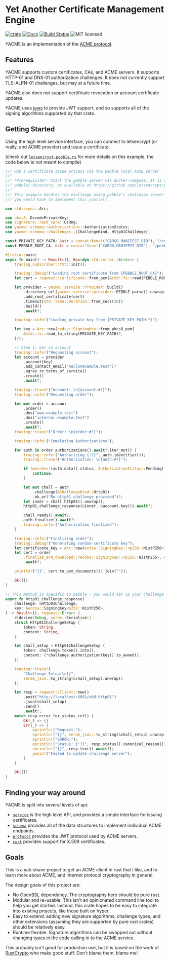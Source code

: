 # Yet Another Certificate Management Engine

[![crate][crate-image]][crate-link]
[![Docs][docs-image]][docs-link]
[![Build Status][build-image]][build-link]
![MIT licensed][license-image]

YACME is an implementation of the [ACME protocol](https://tools.ietf.org/html/rfc8555).

## Features

YACME supports custom certificates, CAs, and ACME servers. It supports HTTP-01 and DNS-01 authorization challenges.
It does not currently support TLS-ALPN-01 challenges, but may at a future time.

YACME also does not support certificate revocation or account certificate updates.

YACME uses [jaws](https://crates.io/jaws) to provide JWT support, and so supports all of the signing algorithms
supported by that crate.

## Getting Started

Using the high level service interface, you can connect to letsencrypt (or really, and ACME provider) and issue a certificate:

(check out [`letsencrypt-pebble.rs`](https://github.com/alexrudy/yacme/blob/main/yacme-service/examples/letsencrypt-pebble.rs) for more details on this example, the code below is not meant to compile)

```rust no_run
//! Run a certificate issue process via the pebble local ACME server
//!
//! *Prerequisite*: Start the pebble server via docker-compose. It is defined in the
//! pebble/ directory, or available at https://github.com/letsencrypt/pebble/
//!
//! This example handles the challenge using pebble's challenge server. In the real world,
//! you would have to implement this yourself.

use std::sync::Arc;

use pkcs8::DecodePrivateKey;
use signature::rand_core::OsRng;
use yacme::schema::authorizations::AuthorizationStatus;
use yacme::schema::challenges::{ChallengeKind, Http01Challenge};

const PRIVATE_KEY_PATH: &str = concat!(env!("CARGO_MANIFEST_DIR"), "/reference-keys/ec-p255.pem");
const PEBBLE_ROOT_CA: &str = concat!(env!("CARGO_MANIFEST_DIR"), "/pebble/pebble.minica.pem");

#[tokio::main]
async fn main() -> Result<(), Box<dyn std::error::Error>> {
    tracing_subscriber::fmt::init();

    tracing::debug!("Loading root certificate from {PEBBLE_ROOT_CA}");
    let cert = reqwest::Certificate::from_pem(&std::fs::read(PEBBLE_ROOT_CA)?)?;

    let provider = yacme::service::Provider::build()
        .directory_url(yacme::service::provider::PEBBLE.parse().unwrap())
        .add_root_certificate(cert)
        .timeout(std::time::Duration::from_secs(30))
        .build()
        .await?;

    tracing::info!("Loading private key from {PRIVATE_KEY_PATH:?}");

    let key = Arc::new(ecdsa::SigningKey::from_pkcs8_pem(
        &std::fs::read_to_string(PRIVATE_KEY_PATH)?,
    )?);

    // Step 1: Get an account
    tracing::info!("Requesting account");
    let account = provider
        .account(key)
        .add_contact_email("hello@example.test")?
        .agree_to_terms_of_service()
        .create()
        .await?;

    tracing::trace!("Account: \n{account:#?}");
    tracing::info!("Requesting order");

    let mut order = account
        .order()
        .dns("www.example.test")
        .dns("internal.example.test")
        .create()
        .await?;
    tracing::trace!("Order: \n{order:#?}");

    tracing::info!("Completing Authorizations");

    for auth in order.authorizations().await?.iter_mut() {
        tracing::info!("Authorizing {:?}", auth.identifier());
        tracing::trace!("Authorization: \n{auth:#?}");

        if !matches!(auth.data().status, AuthorizationStatus::Pending) {
            continue;
        }

        let mut chall = auth
            .challenge(&ChallengeKind::Http01)
            .ok_or("No http01 challenge provided")?;
        let inner = chall.http01().unwrap();
        http01_challenge_response(&inner, &account.key()).await?;

        chall.ready().await?;
        auth.finalize().await?;
        tracing::info!("Authorization finalized");
    }

    tracing::info!("Finalizing order");
    tracing::debug!("Generating random certificate key");
    let certificate_key = Arc::new(ecdsa::SigningKey::<p256::NistP256>::random(&mut OsRng));
    let cert = order
        .finalize_and_download::<ecdsa::SigningKey::<p256::NistP256>, ecdsa::der::Signature<p256::NistP256>>(&certificate_key)
        .await?;

    println!("{}", cert.to_pem_documents()?.join(""));

    Ok(())
}

// This method is specific to pebble - you would set up your challenge respons in an appropriate fashion
async fn http01_challenge_response(
    challenge: &Http01Challenge,
    key: &ecdsa::SigningKey<p256::NistP256>,
) -> Result<(), reqwest::Error> {
    #[derive(Debug, serde::Serialize)]
    struct Http01ChallengeSetup {
        token: String,
        content: String,
    }

    let chall_setup = Http01ChallengeSetup {
        token: challenge.token().into(),
        content: (*challenge.authorization(key)).to_owned(),
    };

    tracing::trace!(
        "Challenge Setup:\n{}",
        serde_json::to_string(&chall_setup).unwrap()
    );

    let resp = reqwest::Client::new()
        .post("http://localhost:8055/add-http01")
        .json(&chall_setup)
        .send()
        .await?;
    match resp.error_for_status_ref() {
        Ok(_) => {}
        Err(_) => {
            eprintln!("Request:");
            eprintln!("{}", serde_json::to_string(&chall_setup).unwrap());
            eprintln!("ERROR:");
            eprintln!("Status: {:?}", resp.status().canonical_reason());
            eprintln!("{}", resp.text().await?);
            panic!("Failed to update challenge server");
        }
    }

    Ok(())
}

```

## Finding your way around

YACME is split into several levels of api:

- [`service`](https://docs.rs/yacme/latest/yacme/service/index.html) is the high level API, and provides a simple interface for issuing certificates.
- [`schema`](https://docs.rs/yacme/latest/yacme/schema/index.html) provides all of the data structures to implement individual ACME endpoints.
- [`protocol`](https://docs.rs/yacme/latest/yacme/protocol/index.html) provides the JWT protocol used by ACME servers.
- [`cert`](https://docs.rs/yacme/latest/yacme/cert/index.html) provides support for X.509 certificates.

## Goals

This is a yak-shave project to get an ACME client in rust that I like, and to learn more about ACME, and internet protocol cryptography in general.

The design goals of this project are:

- No OpenSSL dependency. The cryptography here should be pure rust.
- Modular and re-usable. This isn't an opinionated command line tool to help you get started. Instead, this crate hopes to be easy to integrate into existing projects, like those built on hyper.
- Easy to extend: adding new signature algorithms, challenge types, and other extensions (assuming they are supported by pure rust crates) should be relatively easy.
- Runtime flexible. Signature algorithms can be swapped out without changing types in the code calling in to the ACME service.

This probably isn't good for production use, but it is based on the work of [RustCrypto](https://github.com/RustCrypto) who make good stuff. Don't blame them, blame me!

[//]: # (badges)

[crate-image]: https://buildstats.info/crate/yacme
[crate-link]: https://crates.io/crates/yacme
[docs-image]: https://docs.rs/yacme/badge.svg
[docs-link]: https://docs.rs/yacme/
[build-image]: https://github.com/alexrudy/yacme/actions/workflows/ci.yml/badge.svg
[build-link]: https://github.com/alexrudy/yacme/actions/workflows/ci.yml
[license-image]: https://img.shields.io/badge/license-MIT-blue.svg

